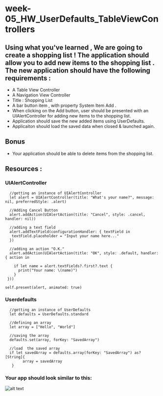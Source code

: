 # week-05_HW_UserDefaults_TableViewControllers

## Using what you've learned , We are going to create a shopping list ! The application should allow you to add new items to the shopping list .  The new application should have the following requirements :

- A Table View Controller
- A Navigation View Controller
- Title : Shopping List
- A bar button item , with property System Item Add .
- When clicking on the Add button, user should be presented with an UIAlertController for adding new items to the shopping list.
- Application should save the new added items using UserDefaults.
- Applicaiton should load the saved data when closed & launched again.



## Bonus
- Your application should be able to delete items from the shopping list.

## Resources :

### UIAlertController
     
      //getting an instance of UIAlertController
      let alert = UIAlertController(title: "What's your name?", message: nil, preferredStyle: .alert)
      
      //Adding Cancel Button
      alert.addAction(UIAlertAction(title: "Cancel", style: .cancel, handler: nil))
      
      //adding a text field
      alert.addTextField(configurationHandler: { textField in
       textField.placeholder = "Input your name here..."
      })
      
      //adding an action "O.K."
      alert.addAction(UIAlertAction(title: "OK", style: .default, handler: { action in

        if let name = alert.textFields?.first?.text {
          print("Your name: \(name)")
        }
     }))

    self.present(alert, animated: true)
    
    
### Userdefaults
      
      //getting an instance of UserDefaults
      let defaults = UserDefaults.standard
      
      //defining an array
      let array = ["Hello", "World"]
      
      //saving the array
      defaults.set(array, forKey: "SavedArray")
      
      //load  the saved array
      if let savedArray = defaults.array(forKey: "SavedArray") as? [String]{
            array = savedArray
       }
       
       
       
### Your app should look similar to this:
![alt text]()

